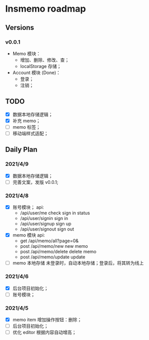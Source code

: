 # Insmemo roadmap

## Versions

### v0.0.1

- Memo 模块：
  - 增加、删除、修改、查；
  - localStorage 存储；
  <!-- - 补充随笔； -->
- Account 模块 (Done)：
  - 登录；
  - 注销；

## TODO

- [x] 数据本地存储逻辑；
- [x] 补充 memo；
- [ ] memo 标签；
- [ ] 移动端样式适配；

## Daily Plan

### 2021/4/9

- [x] 数据本地存储逻辑；
- [ ] 完善文案，发版 v0.0.1;

### 2021/4/8

- [x] 账号模块；
      api:
  - /api/user/me check sign in status
  - /api/user/signin sign in
  - /api/user/signup sign up
  - /api/user/signout sign out
- [x] memo 模块
      api:
  - get /api/memo/all?page=0&
  - post /api/memo/new new memo
  - post /api/memo/delete delete memo
  - post /api/memo/update update
- [ ] memo 本地存储
      未登录时，自动本地存储；登录后，将其转为线上

### 2021/4/6

- [x] 后台项目初始化；
- [ ] 账号模块；

### 2021/4/5

- [x] memo item 增加操作按钮：删除；
- [ ] 后台项目初始化；
- [ ] 优化 editor 根据内容自动增高；
